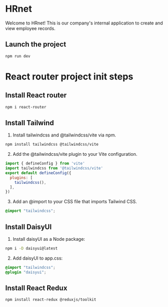 # HRnet
Welcome to HRnet! This is our company's internal application to create and view employee records.

## Launch the project

```bash
npm run dev
```


# React router project init steps
## Install React router

```bash
npm i react-router
```

## Install Tailwind

1. Install tailwindcss and @tailwindcss/vite via npm.
```bash
npm install tailwindcss @tailwindcss/vite
```

2. Add the @tailwindcss/vite plugin to your Vite configuration.
```js
import { defineConfig } from 'vite'
import tailwindcss from '@tailwindcss/vite'
export default defineConfig({
  plugins: [
    tailwindcss(),
  ],
})
```

3. Add an @import to your CSS file that imports Tailwind CSS.
```css
@import "tailwindcss";
```

## Install DaisyUI

1. Install daisyUI as a Node package:
```bash
npm i -D daisyui@latest
```
2. Add daisyUI to app.css:
```css
@import "tailwindcss";
@plugin "daisyui";
```

## Install React Redux
```bash
npm install react-redux @reduxjs/toolkit
```
